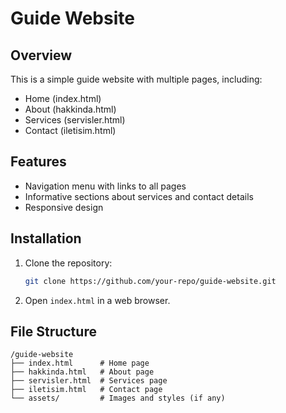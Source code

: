 # Guide Website

## Overview
This is a simple guide website with multiple pages, including:
- Home (index.html)
- About (hakkinda.html)
- Services (servisler.html)
- Contact (iletisim.html)

## Features
- Navigation menu with links to all pages
- Informative sections about services and contact details
- Responsive design

## Installation
1. Clone the repository:
   ```bash
   git clone https://github.com/your-repo/guide-website.git
   ```
2. Open `index.html` in a web browser.

## File Structure
```
/guide-website
├── index.html      # Home page
├── hakkinda.html   # About page
├── servisler.html  # Services page
├── iletisim.html   # Contact page
└── assets/         # Images and styles (if any)
```
